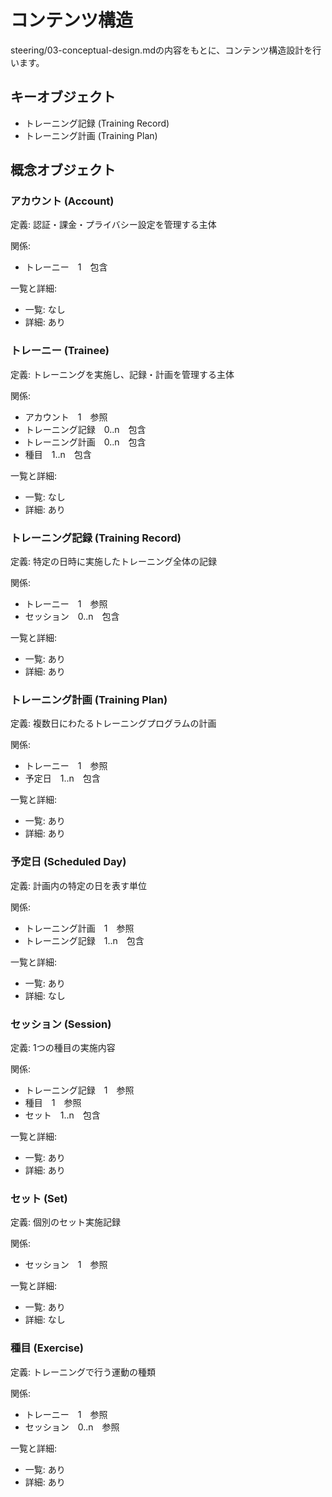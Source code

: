 # コンテンツ構造

steering/03-conceptual-design.mdの内容をもとに、コンテンツ構造設計を行います。

## キーオブジェクト

- トレーニング記録 (Training Record)
- トレーニング計画 (Training Plan)

## 概念オブジェクト

### アカウント (Account)

定義: 認証・課金・プライバシー設定を管理する主体

関係:

- トレーニー　1　包含

一覧と詳細:

- 一覧: なし
- 詳細: あり

### トレーニー (Trainee)

定義: トレーニングを実施し、記録・計画を管理する主体

関係:

- アカウント　1　参照
- トレーニング記録　0..n　包含
- トレーニング計画　0..n　包含
- 種目　1..n　包含

一覧と詳細:

- 一覧: なし
- 詳細: あり

### トレーニング記録 (Training Record)

定義: 特定の日時に実施したトレーニング全体の記録

関係:

- トレーニー　1　参照
- セッション　0..n　包含

一覧と詳細:

- 一覧: あり
- 詳細: あり

### トレーニング計画 (Training Plan)

定義: 複数日にわたるトレーニングプログラムの計画

関係:

- トレーニー　1　参照
- 予定日　1..n　包含

一覧と詳細:

- 一覧: あり
- 詳細: あり

### 予定日 (Scheduled Day)

定義: 計画内の特定の日を表す単位

関係:

- トレーニング計画　1　参照
- トレーニング記録　1..n　包含

一覧と詳細:

- 一覧: あり
- 詳細: なし

### セッション (Session)

定義: 1つの種目の実施内容

関係:

- トレーニング記録　1　参照
- 種目　1　参照
- セット　1..n　包含

一覧と詳細:

- 一覧: あり
- 詳細: あり

### セット (Set)

定義: 個別のセット実施記録

関係:

- セッション　1　参照

一覧と詳細:

- 一覧: あり
- 詳細: なし

### 種目 (Exercise)

定義: トレーニングで行う運動の種類

関係:

- トレーニー　1　参照
- セッション　0..n　参照

一覧と詳細:

- 一覧: あり
- 詳細: あり
